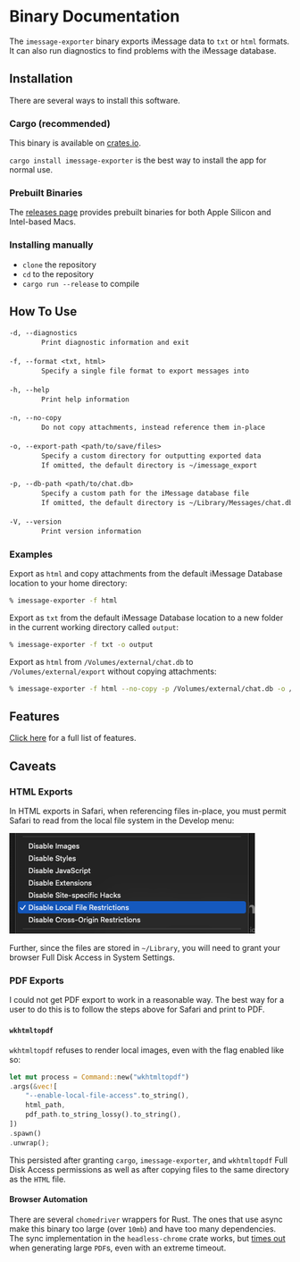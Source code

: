 # Binary Documentation

The `imessage-exporter` binary exports iMessage data to `txt` or `html` formats. It can also run diagnostics to find problems with the iMessage database.

## Installation

There are several ways to install this software.

### Cargo (recommended)

This binary is available on [crates.io](https://crates.io/crates/imessage-exporter).

`cargo install imessage-exporter` is the best way to install the app for normal use.

### Prebuilt Binaries

The [releases page](https://github.com/ReagentX/imessage-exporter/releases) provides prebuilt binaries for both Apple Silicon and Intel-based Macs.

### Installing manually

- `clone` the repository
- `cd` to the repository
- `cargo run --release` to compile

## How To Use

```txt
-d, --diagnostics
        Print diagnostic information and exit

-f, --format <txt, html>
        Specify a single file format to export messages into

-h, --help
        Print help information

-n, --no-copy
        Do not copy attachments, instead reference them in-place

-o, --export-path <path/to/save/files>
        Specify a custom directory for outputting exported data
        If omitted, the default directory is ~/imessage_export

-p, --db-path <path/to/chat.db>
        Specify a custom path for the iMessage database file
        If omitted, the default directory is ~/Library/Messages/chat.db

-V, --version
        Print version information
```

### Examples

Export as `html` and copy attachments from the default iMessage Database location to your home directory:

```zsh
% imessage-exporter -f html
```

Export as `txt` from the default iMessage Database location to a new folder in the current working directory called `output`:

```zsh
% imessage-exporter -f txt -o output
```

Export as `html` from `/Volumes/external/chat.db` to `/Volumes/external/export` without copying attachments:

```zsh
% imessage-exporter -f html --no-copy -p /Volumes/external/chat.db -o /Volumes/external/export
```

## Features

[Click here](../docs/features.md) for a full list of features.

## Caveats

### HTML Exports

In HTML exports in Safari, when referencing files in-place, you must permit Safari to read from the local file system in the Develop menu:

![](../docs/binary/img/safari_local_file_restrictions.png)

Further, since the files are stored in `~/Library`, you will need to grant your browser Full Disk Access in System Settings.

### PDF Exports

I could not get PDF export to work in a reasonable way. The best way for a user to do this is to follow the steps above for Safari and print to PDF.

#### `wkhtmltopdf`

`wkhtmltopdf` refuses to render local images, even with the flag enabled like so:

```rust
let mut process = Command::new("wkhtmltopdf")
.args(&vec![
    "--enable-local-file-access".to_string(),
    html_path,
    pdf_path.to_string_lossy().to_string(),
])
.spawn()
.unwrap();
```

This persisted after granting `cargo`, `imessage-exporter`, and `wkhtmltopdf` Full Disk Access permissions as well as after copying files to the same directory as the `HTML` file.

#### Browser Automation

There are several `chomedriver` wrappers for Rust. The ones that use async make this binary too large (over `10mb`) and have too many dependencies. The sync implementation in the `headless-chrome` crate works, but [times out](https://github.com/atroche/rust-headless-chrome/issues/319) when generating large `PDF`s, even with an extreme timeout.

